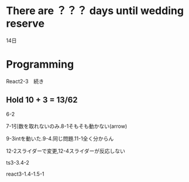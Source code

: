 # There are ？？？ days until wedding reserve

14日

# Programming

React2-3　続き

## Hold 10 + 3 = 13/62

6-2

7-1引数を取れないのみ.8-1そもそも動かない(arrow)

9-3intを動いた.9-4.同じ問題.11-1全く分からん

12-2スライダーで変更,12-4スライダーが反応しない

ts3-3.4-2

react3-1.4-1.5-1
